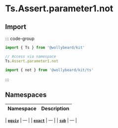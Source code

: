 # Ts.Assert.parameter1.not

## Import

::: code-group

```typescript [Namespace]
import { Ts } from '@wollybeard/kit'

// Access via namespace
Ts.Assert.parameter1.not
```

```typescript [Barrel]
import { not } from '@wollybeard/kit/ts'
```

:::

## Namespaces

| Namespace | Description |
| --------- | ----------- |

| [**`equiv`**](/api/ts/assert/parameter1/not/equiv) | — |
| [**`exact`**](/api/ts/assert/parameter1/not/exact) | — |
| [**`sub`**](/api/ts/assert/parameter1/not/sub) | — |
